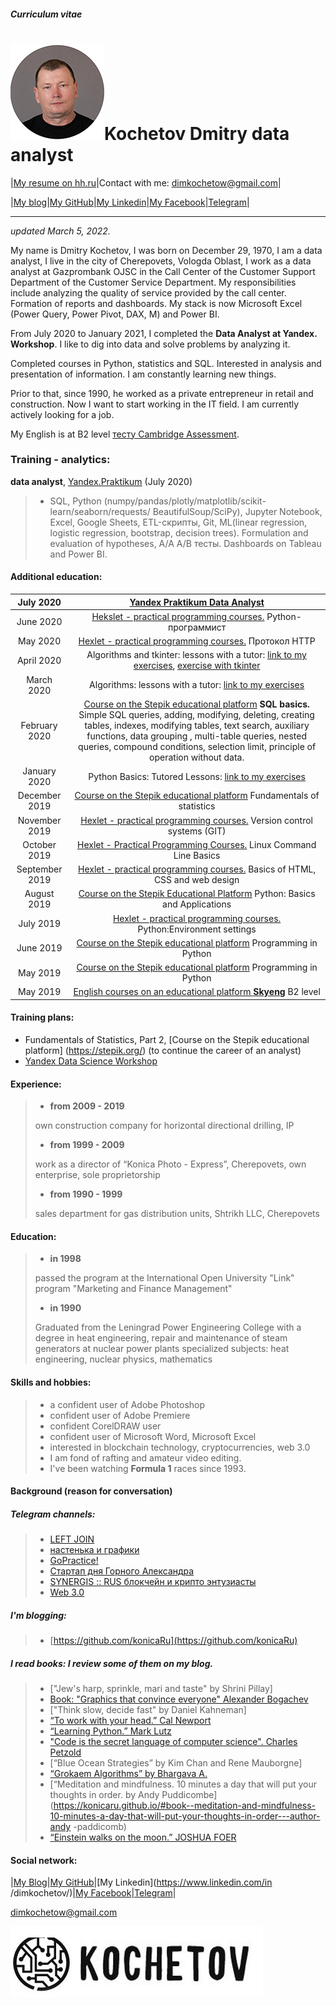 #### *Curriculum vitae*

# ![](https://raw.githubusercontent.com/konicaRu/konicaru.github.io/master/pictures/my_photo_150_cekl.jpg)Kochetov Dmitry data analyst        

|[My resume on hh.ru](https://vologda.hh.ru/resume/ff6aba3fff0857b2030039ed1f4b55414b6166)|Contact with me: [dimkochetow@gmail.com](dimkochetow@gmail.com)|

|[My blog](https://konicaru.github.io/)|[My GitHub](https://github.com/konicaRu)|[My Linkedin](https://www.linkedin.com/in/dimkochetov/)|[My Facebook](https://www.facebook.com/konica1970)|[Telegram](https://t.me/konica1970)|

------

*updated March 5, 2022.*

My name is Dmitry Kochetov, I was born on December 29, 1970, I am a data analyst, I live in the city of Cherepovets, Vologda Oblast, I work as a data analyst at Gazprombank OJSC in the Call Center of the Customer Support Department of the Customer Service Department. My responsibilities include analyzing the quality of service provided by the call center. Formation of reports and dashboards.
 My stack is now Microsoft Excel (Power Query, Power Pivot, DAX, M) and Power BI.

From July 2020 to January 2021, I completed the **Data Analyst at Yandex. Workshop**. I like to dig into data and solve problems by analyzing it.

Completed courses in Python, statistics and SQL. Interested in analysis and presentation of information. I am constantly learning new things.

Prior to that, since 1990, he worked as a private entrepreneur in retail and construction. Now I want to start working in the IT field. I am currently actively looking for a job.

My English is at B2 level [тесту Cambridge Assessment](https://www.cambridgeenglish.org/test-your-english/general-english/).

### Training - analytics:

**data analyst**, [Yandex.Praktikum](https://praktikum.yandex.ru/data-analyst/) (July 2020)

> - SQL, Python (numpy/pandas/plotly/matplotlib/scikit-learn/seaborn/requests/ BeautifulSoup/SciPy), Jupyter Notebook, Excel, Google Sheets, ETL-скрипты, Git, ML(linear regression, logistic regression, bootstrap, decision trees). Formulation and evaluation of hypotheses, A/A A/B тесты. Dashboards on Tableau and Power BI. 

#### Additional education: 

|   July 2020   | [Yandex Praktikum Data Analyst](https://praktikum.yandex.ru/profile/data-scientist/order/) |
| :-----------: | :----------------------------------------------------------: |
|   June 2020   | [Hekslet - practical programming courses.](https://ru.hexlet.io/) Python-программист |
|   May 2020    | [Hexlet - practical programming courses.](https://ru.hexlet.io/) Протокол HTTP |
|  April 2020  | Algorithms and tkinter: lessons with a tutor: [link to my exercises](https://github.com/konicaRu/data_structures_and_algorithms), [exercise with tkinter](https://github.com/konicaRu/studying_tkinter) |
|   March 2020   | Algorithms: lessons with a tutor: [link to my exercises](https://github.com/konicaRu/data_structures_and_algorithms) |
| February 2020 | [Course on the Stepik educational platform](https://stepik.org/) **SQL basics.** Simple SQL queries, adding, modifying, deleting, creating tables, indexes, modifying tables, text search, auxiliary functions, data grouping , multi-table queries, nested queries, compound conditions, selection limit, principle of operation without data. |
|January 2020 | Python Basics: Tutored Lessons: [link to my exercises](https://github.com/konicaRu/python_task) |
| December 2019 | [Course on the Stepik educational platform](https://stepik.org/) Fundamentals of statistics |
| November 2019 | [Hexlet - practical programming courses.](https://ru.hexlet.io/) Version control systems (GIT) |
| October 2019 | [Hexlet - Practical Programming Courses.](https://en.hexlet.io/) Linux Command Line Basics |
| September 2019 | [Hexlet - practical programming courses.](https://en.hexlet.io/) Basics of HTML, CSS and web design |
| August 2019 | [Course on the Stepik Educational Platform](https://stepik.org/) Python: Basics and Applications |
| July 2019 | [Hexlet - practical programming courses.](https://ru.hexlet.io/) Python:Environment settings |
| June 2019 | [Course on the Stepik educational platform](https://stepik.org/) Programming in Python |
| May 2019 | [Course on the Stepik educational platform](https://stepik.org/) Programming in Python |
| May 2019 | [English courses on an educational platform **Skyeng**](https://skyeng.ru/) B2 level |

#### Training plans:

- Fundamentals of Statistics, Part 2, [Course on the Stepik educational platform] (https://stepik.org/) (to continue the career of an analyst)
- [Yandex Data Science Workshop](https://praktikum.yandex.ru/profile/data-scientist/order/)

#### Experience:

> - **from 2009 - 2019**
>
> own construction company for horizontal directional drilling, IP
>
> - **from 1999 - 2009**
>
> work as a director of “Konica Photo - Express”, Cherepovets, own enterprise, sole proprietorship
>
> - **from 1990 - 1999**
>
> sales department for gas distribution units, Shtrikh LLC, Cherepovets
#### Education:

> - **in 1998**
>
> passed the program at the International Open University "Link" program "Marketing and Finance Management"
>
> - **in 1990**
>
> Graduated from the Leningrad Power Engineering College with a degree in heat engineering, repair and maintenance of steam generators at nuclear power plants specialized subjects: heat engineering, nuclear physics, mathematics
#### Skills and hobbies:

> - a confident user of Adobe Photoshop
> - confident user of Adobe Premiere
> - confident CorelDRAW user
> - confident user of Microsoft Word, Microsoft Excel
> - interested in blockchain technology, cryptocurrencies, web 3.0
> - I am fond of rafting and amateur video editing.
> - I've been watching **Formula 1** races since 1993.
#### Background (reason for conversation)

##### Telegram channels:
> - [LEFT JOIN](https://t.me/leftjoin)
> - [настенька и графики](https://t.me/nastengraph)
> - [GoPractice!](https://t.me/gopractice)
> - [Стартап дня Горного Александра](https://t.me/startupoftheday)
> - [SYNERGIS :: RUS блокчейн и крипто энтузиасты](https://t.me/synergis)
> - [Web 3.0](https://t.me/web3news)

##### **I'm blogging:**

> * [https://github.com/konicaRu](https://github.com/konicaRu)

##### I read books: I review some of them on my blog.

> - ["Jew's harp, sprinkle, mari and taste" by Shrini Pillay]
> - [Book: "Graphics that convince everyone" Alexander Bogachev](https://konicaru.github.io/#book-graphics-that-convince-everyone-aleksandr-bogachev)
> - ["Think slow, decide fast" by Daniel Kahneman]
> - [“To work with your head.” Cal Newport](https://konicaru.github.io/#to-work-with-head-cal-newport)
> - [“Learning Python.” Mark Lutz](https://konicaru.github.io/#book-learning-python-mark-lutz-1)
> - ["Code is the secret language of computer science". Charles Petzold](https://konicaru.github.io/#book-code-secret-language-informatics-charles-petzold)
> - [“Blue Ocean Strategies” by Kim Chan and Rene Mauborgne]
> - [“Grokaem Algorithms” by Bhargava A.](https://konicaru.github.io/#book-grokaem-algorithms-by-bhargava-a)
> - [“Meditation and mindfulness. 10 minutes a day that will put your thoughts in order. by Andy Puddicombe](https://konicaru.github.io/#book--meditation-and-mindfulness-10-minutes-a-day-that-will-put-your-thoughts-in-order---author-andy -paddicomb)
> - [“Einstein walks on the moon.” JOSHUA FOER](https://konicaru.github.io/#book-einstein-walks-on-the-moon--joshua--foer)

#### Social network:

|[My Blog](https://konicaru.github.io/)|[My GitHub](https://github.com/konicaRu)|[My Linkedin](https://www.linkedin.com/in /dimkochetov/)|[My Facebook](https://www.facebook.com/konica1970)|[Telegram](https://t.me/konica1970)|

[dimkochetow@gmail.com](dimkochetow@gmail.com)

![](https://raw.githubusercontent.com/konicaRu/konicaru.github.io/master/pictures/Logo_Kochetov_cv.jpg)

